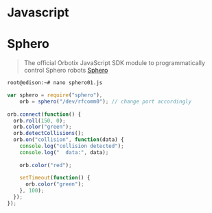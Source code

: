 # Javascript

# Sphero

> The official Orbotix JavaScript SDK module to programmatically control Sphero robots [Sphero](https://www.npmjs.com/package/sphero)


```sh
root@edison:~# nano sphero01.js
```

```js
var sphero = require("sphero"),
    orb = sphero("/dev/rfcomm0"); // change port accordingly 
 
orb.connect(function() {
  orb.roll(150, 0);
  orb.color("green");
  orb.detectCollisions();
  orb.on("collision", function(data) {
    console.log("collision detected");
    console.log("  data:", data);
 
    orb.color("red");
 
    setTimeout(function() {
      orb.color("green");
    }, 100);
  });
});                                                                             
```